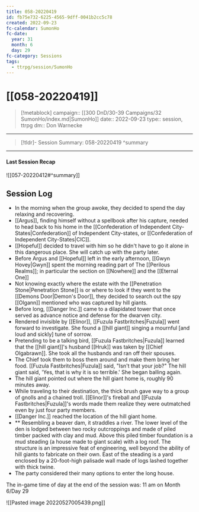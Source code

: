 ```yaml
---
title: 058-20220419
id: fb75e732-6225-4565-9dff-0041b2cc5c78
created: 2022-09-23
fc-calendar: SumonHo
fc-date:
  year: 31
  month: 6
  day: 29
fc-category: Sessions
tags:
  - ttrpg/session/SumonHo
---
```


# [[058-20220419]]

> [!metablock]
>  campaign:: [[300 DnD/30-39 Campaigns/32 SumonHo/index.md|SumonHo]]
>  date:: 2022-09-23
>  type:: session, ttrpg
>  dm:: Don Warnecke


---
> [!tldr]- Session Summary: 058-20220419
>  ^summary

---


#### Last Session Recap

![[057-20220412#^summary]]

## Session Log


- In the morning when the group awoke, they decided to spend the day relaxing and recovering.
- [[Argus]], finding himself without a spellbook after his capture, needed to head back to his home in the [[Confederation of Independent City-States|Confederation]] of Independent City-states, or [[Confederation of Independent City-States|CIC]].
- [[Hopeful]] decided to travel with him so he didn't have to go it alone in this dangerous place. She will catch up with the party later.
- Before Argus and [[Hopeful]] left in the early afternoon, [[Gwyn Hovey|Gwyn]] spent the morning reading part of The [[Perilous Realms]]; in particular the section on [[Nowhere]] and the [[Eternal One]]
- Not knowing exactly where the estate with the [[Penetration Stone|Penetration Stone]] is or where to look if they went to the [[Demons Door|Demon's Door]], they decided to search out the spy [[Olgann]]  mentioned who was captured by hill giants.
- Before long, [[Danger Inc.]]  came to a dilapidated tower that once served as advance notice and defense for the dwarven city.
- Rendered invisible by [[Elinor]], [[Fuzula Fastbritches|Fuzula]] went forward to investigate. She found a [[hill giant]] singing a mournful [and loud and sickly] tune of sorrow.      
- Pretending to be a talking bird, [[Fuzula Fastbritches|Fuzula]] learned that the [[hill giant]]'s husband [[Hruk]] was taken by [[Chief Olgabrawn]]. She took all the husbands and ran off their spouses.
- The Chief took them to boss them around and make them bring her food. [[Fuzula Fastbritches|Fuzula]] said, "Isn't that your job?" The hill giant said, 'Yes, that is why it is so terrible.' She began balling again.
- The hill giant pointed out where the hill giant home is, roughly 90 minutes away.
- While traveling to their destination, the thick brush gave way to a group of gnolls and a chained troll. [[Elinor]]'s fireball and [[Fuzula Fastbritches|Fuzula]]'s words made them realize they were outmatched even by just four party members.
- [[Danger Inc.]]  reached the location of the hill giant home.
- ** Resembling a beaver dam, it straddles a river. The lower level of the den is lodged between two rocky outcroppings and made of piled timber packed with clay and mud. Above this piled timber foundation is a mud steading (a house made to giant scale) with a log roof. The structure is an impressive feat of engineering, well beyond the ability of hill giants to fabricate on their own. East of the steading is a yard enclosed by a 20-foot-high palisade wall made of logs lashed together with thick twine.
- The party considered their many options to enter the long house.

The in-game time of day at the end of the session was: 11 am on Month 6/Day 29

![[Pasted image 20220527005439.png]]
